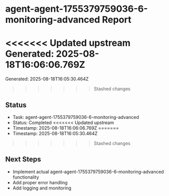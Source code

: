 # agent-agent-1755379759036-6-monitoring-advanced Report

<<<<<<< Updated upstream
Generated: 2025-08-18T16:06:06.769Z
=======
Generated: 2025-08-18T16:05:30.464Z
>>>>>>> Stashed changes

## Status
- Task: agent-agent-1755379759036-6-monitoring-advanced
- Status: Completed
<<<<<<< Updated upstream
- Timestamp: 2025-08-18T16:06:06.769Z
=======
- Timestamp: 2025-08-18T16:05:30.464Z
>>>>>>> Stashed changes

## Next Steps
- Implement actual agent-agent-1755379759036-6-monitoring-advanced functionality
- Add proper error handling
- Add logging and monitoring
